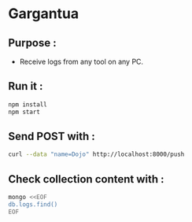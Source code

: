 # Gargantua

## Purpose :

* Receive logs from any tool on any PC.

## Run it :

~~~ bash
npm install
npm start
~~~

## Send POST with :

~~~ bash
curl --data "name=Dojo" http://localhost:8000/push
~~~

## Check collection content with :

~~~ bash
mongo <<EOF
db.logs.find()
EOF
~~~
